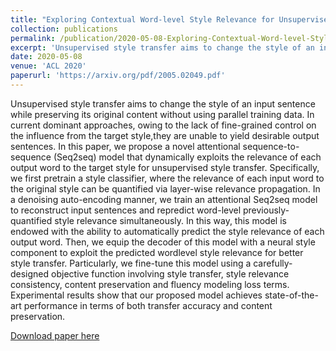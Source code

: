 ```yaml
---
title: "Exploring Contextual Word-level Style Relevance for Unsupervised Style Transfer."
collection: publications
permalink: /publication/2020-05-08-Exploring-Contextual-Word-level-Style-Relevance-for-Unsupervised-Style-Transfer
excerpt: 'Unsupervised style transfer aims to change the style of an input sentence while preserving its original content without using parallel training data....'
date: 2020-05-08
venue: 'ACL 2020'
paperurl: 'https://arxiv.org/pdf/2005.02049.pdf'
---
```

Unsupervised style transfer aims to change the style of an input sentence while preserving its original content without using parallel training data. In current dominant approaches, owing to the lack of fine-grained control on the influence from the target style,they are unable to yield desirable output sentences. In this paper, we propose a novel attentional sequence-to-sequence (Seq2seq) model that dynamically exploits the relevance of each output word to the target style for unsupervised style transfer. Specifically, we first pretrain a style classifier, where the relevance of each input word to the original style can be quantified via layer-wise relevance propagation. In a denoising auto-encoding manner, we train an attentional Seq2seq model to reconstruct input sentences and repredict word-level previously-quantified style relevance simultaneously. In this way, this model is endowed with the ability to automatically predict the style relevance of each output word. Then, we equip the decoder of this model with a neural style component to exploit the predicted wordlevel style relevance for better style transfer. Particularly, we fine-tune this model using a carefully-designed objective function involving style transfer, style relevance consistency, content preservation and fluency modeling loss terms. Experimental results show that our proposed model achieves state-of-the-art performance in terms of both transfer accuracy and content preservation.

[Download paper here](https://arxiv.org/pdf/2005.02049.pdf)
